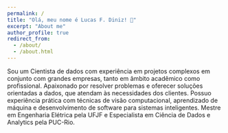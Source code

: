 ```yaml
---
permalink: /
title: "Olá, meu nome é Lucas F. Diniz! 👋"
excerpt: "About me"
author_profile: true
redirect_from: 
  - /about/
  - /about.html
---
```


Sou um Cientista de dados com experiência em projetos complexos em conjunto com grandes empresas, tanto em âmbito acadêmico como profissional. Apaixonado por resolver problemas e oferecer soluções orientadas a dados, que atendam às necessidades dos clientes. Possuo experiência prática com técnicas de visão computacional, aprendizado de máquina e desenvolvimento de software para sistemas inteligentes. Mestre em Engenharia Elétrica pela UFJF e Especialista em Ciência de Dados e Analytics pela PUC-Rio.
